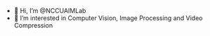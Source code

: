 - 👋 Hi, I’m @NCCUAIMLab
- 👀 I’m interested in Computer Vision, Image Processing and Video Compression

<!---
NCCUAIMLab/NCCUAIMLab is a ✨ special ✨ repository because its `README.md` (this file) appears on your GitHub profile.
You can click the Preview link to take a look at your changes.
--->
